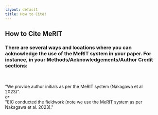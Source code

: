 ```yaml
---
layout: default
title: How to Cite!
---
```



<h2>How to Cite MeRIT</h2>

<h3>There are several ways and locations where you can acknowledge the use of the MeRIT system in your paper. For instance, in your Methods/Acknowledgements/Author Credit sections:</h3>
<br>
<br>
"We provide author initials as per the MeRIT system (Nakagawa et al 2023)". <br>
<i>or</i> <br>
"EIC conducted the fieldwork (note we use the MeRIT system as per Nakagawa et al. 2023)."

